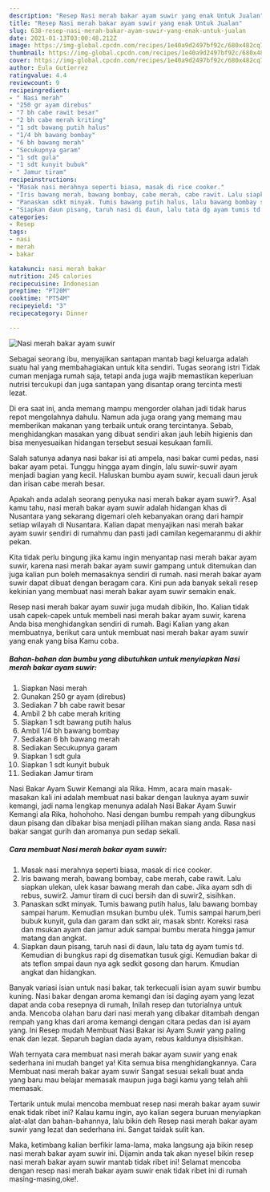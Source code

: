 ```yaml
---
description: "Resep Nasi merah bakar ayam suwir yang enak Untuk Jualan"
title: "Resep Nasi merah bakar ayam suwir yang enak Untuk Jualan"
slug: 638-resep-nasi-merah-bakar-ayam-suwir-yang-enak-untuk-jualan
date: 2021-01-13T03:00:48.212Z
image: https://img-global.cpcdn.com/recipes/1e40a9d2497bf92c/680x482cq70/nasi-merah-bakar-ayam-suwir-foto-resep-utama.jpg
thumbnail: https://img-global.cpcdn.com/recipes/1e40a9d2497bf92c/680x482cq70/nasi-merah-bakar-ayam-suwir-foto-resep-utama.jpg
cover: https://img-global.cpcdn.com/recipes/1e40a9d2497bf92c/680x482cq70/nasi-merah-bakar-ayam-suwir-foto-resep-utama.jpg
author: Eula Gutierrez
ratingvalue: 4.4
reviewcount: 9
recipeingredient:
- " Nasi merah"
- "250 gr ayam direbus"
- "7 bh cabe rawit besar"
- "2 bh cabe merah kriting"
- "1 sdt bawang putih halus"
- "1/4 bh bawang bombay"
- "6 bh bawang merah"
- "Secukupnya garam"
- "1 sdt gula"
- "1 sdt kunyit bubuk"
- " Jamur tiram"
recipeinstructions:
- "Masak nasi merahnya seperti biasa, masak di rice cooker."
- "Iris bawang merah, bawang bombay, cabe merah, cabe rawit. Lalu siapkan ulekan, ulek kasar bawang merah dan cabe. Jika ayam sdh di rebus, suwir2. Jamur tiram di cuci bersih dan di suwir2, sisihkan."
- "Panaskan sdkt minyak. Tumis bawang putih halus, lalu bawang bombay sampai harum. Kemudian msukan bumbu ulek. Tumis sampai harum,beri bubuk kunyit, gula dan garam dan sdkt air, masak sbntr. Koreksi rasa dan msukan ayam dan jamur aduk sampai bumbu merata hingga jamur matang dan angkat."
- "Siapkan daun pisang, taruh nasi di daun, lalu tata dg ayam tumis td. Kemudian di bungkus rapi dg disematkan tusuk gigi. Kemudian bakar di ats teflon smpai daun nya agk sedkit gosong dan harum. Kmudian angkat dan hidangkan."
categories:
- Resep
tags:
- nasi
- merah
- bakar

katakunci: nasi merah bakar 
nutrition: 245 calories
recipecuisine: Indonesian
preptime: "PT20M"
cooktime: "PT54M"
recipeyield: "3"
recipecategory: Dinner

---
```



![Nasi merah bakar ayam suwir](https://img-global.cpcdn.com/recipes/1e40a9d2497bf92c/680x482cq70/nasi-merah-bakar-ayam-suwir-foto-resep-utama.jpg)

Sebagai seorang ibu, menyajikan santapan mantab bagi keluarga adalah suatu hal yang membahagiakan untuk kita sendiri. Tugas seorang istri Tidak cuman menjaga rumah saja, tetapi anda juga wajib memastikan keperluan nutrisi tercukupi dan juga santapan yang disantap orang tercinta mesti lezat.

Di era  saat ini, anda memang mampu mengorder olahan jadi tidak harus repot mengolahnya dahulu. Namun ada juga orang yang memang mau memberikan makanan yang terbaik untuk orang tercintanya. Sebab, menghidangkan masakan yang dibuat sendiri akan jauh lebih higienis dan bisa menyesuaikan hidangan tersebut sesuai kesukaan famili. 

Salah satunya adanya nasi bakar isi ati ampela, nasi bakar cumi pedas, nasi bakar ayam petai. Tunggu hingga ayam dingin, lalu suwir-suwir ayam menjadi bagian yang kecil. Haluskan bumbu ayam suwir, kecuali daun jeruk dan irisan cabe merah besar.

Apakah anda adalah seorang penyuka nasi merah bakar ayam suwir?. Asal kamu tahu, nasi merah bakar ayam suwir adalah hidangan khas di Nusantara yang sekarang digemari oleh kebanyakan orang dari hampir setiap wilayah di Nusantara. Kalian dapat menyajikan nasi merah bakar ayam suwir sendiri di rumahmu dan pasti jadi camilan kegemaranmu di akhir pekan.

Kita tidak perlu bingung jika kamu ingin menyantap nasi merah bakar ayam suwir, karena nasi merah bakar ayam suwir gampang untuk ditemukan dan juga kalian pun boleh memasaknya sendiri di rumah. nasi merah bakar ayam suwir dapat dibuat dengan beragam cara. Kini pun ada banyak sekali resep kekinian yang membuat nasi merah bakar ayam suwir semakin enak.

Resep nasi merah bakar ayam suwir juga mudah dibikin, lho. Kalian tidak usah capek-capek untuk membeli nasi merah bakar ayam suwir, karena Anda bisa menghidangkan sendiri di rumah. Bagi Kalian yang akan membuatnya, berikut cara untuk membuat nasi merah bakar ayam suwir yang enak yang bisa Kamu coba.

<!--inarticleads1-->

##### Bahan-bahan dan bumbu yang dibutuhkan untuk menyiapkan Nasi merah bakar ayam suwir:

1. Siapkan  Nasi merah
1. Gunakan 250 gr ayam (direbus)
1. Sediakan 7 bh cabe rawit besar
1. Ambil 2 bh cabe merah kriting
1. Siapkan 1 sdt bawang putih halus
1. Ambil 1/4 bh bawang bombay
1. Sediakan 6 bh bawang merah
1. Sediakan Secukupnya garam
1. Siapkan 1 sdt gula
1. Siapkan 1 sdt kunyit bubuk
1. Sediakan  Jamur tiram


Nasi Bakar Ayam Suwir Kemangi ala Rika. Hmm, acara main masak-masakan kali ini adalah membuat nasi bakar dengan lauknya ayam suwir kemangi, jadi nama lengkap menunya adalah Nasi Bakar Ayam Suwir Kemangi ala Rika, hohohoho. Nasi dengan bumbu rempah yang dibungkus daun pisang dan dibakar bisa menjadi pilihan makan siang anda. Rasa nasi bakar sangat gurih dan aromanya pun sedap sekali. 

<!--inarticleads2-->

##### Cara membuat Nasi merah bakar ayam suwir:

1. Masak nasi merahnya seperti biasa, masak di rice cooker.
1. Iris bawang merah, bawang bombay, cabe merah, cabe rawit. Lalu siapkan ulekan, ulek kasar bawang merah dan cabe. Jika ayam sdh di rebus, suwir2. Jamur tiram di cuci bersih dan di suwir2, sisihkan.
1. Panaskan sdkt minyak. Tumis bawang putih halus, lalu bawang bombay sampai harum. Kemudian msukan bumbu ulek. Tumis sampai harum,beri bubuk kunyit, gula dan garam dan sdkt air, masak sbntr. Koreksi rasa dan msukan ayam dan jamur aduk sampai bumbu merata hingga jamur matang dan angkat.
1. Siapkan daun pisang, taruh nasi di daun, lalu tata dg ayam tumis td. Kemudian di bungkus rapi dg disematkan tusuk gigi. Kemudian bakar di ats teflon smpai daun nya agk sedkit gosong dan harum. Kmudian angkat dan hidangkan.


Banyak variasi isian untuk nasi bakar, tak terkecuali isian ayam suwir bumbu kuning. Nasi bakar dengan aroma kemangi dan isi daging ayam yang lezat dapat anda coba resepnya di rumah, Inilah resep dan tutorialnya untuk anda. Mencoba olahan baru dari nasi merah yang dibakar ditambah dengan rempah yang khas dari aroma kemangi dengan citara pedas dan isi ayam yang. Ini Resep mudah Membuat Nasi Bakar isi Ayam Suwir yang paling enak dan lezat. Separuh bagian dada ayam, rebus kaldunya disisihkan. 

Wah ternyata cara membuat nasi merah bakar ayam suwir yang enak sederhana ini mudah banget ya! Kita semua bisa menghidangkannya. Cara Membuat nasi merah bakar ayam suwir Sangat sesuai sekali buat anda yang baru mau belajar memasak maupun juga bagi kamu yang telah ahli memasak.

Tertarik untuk mulai mencoba membuat resep nasi merah bakar ayam suwir enak tidak ribet ini? Kalau kamu ingin, ayo kalian segera buruan menyiapkan alat-alat dan bahan-bahannya, lalu bikin deh Resep nasi merah bakar ayam suwir yang lezat dan sederhana ini. Sangat taidak sulit kan. 

Maka, ketimbang kalian berfikir lama-lama, maka langsung aja bikin resep nasi merah bakar ayam suwir ini. Dijamin anda tak akan nyesel bikin resep nasi merah bakar ayam suwir mantab tidak ribet ini! Selamat mencoba dengan resep nasi merah bakar ayam suwir enak tidak ribet ini di rumah masing-masing,oke!.

